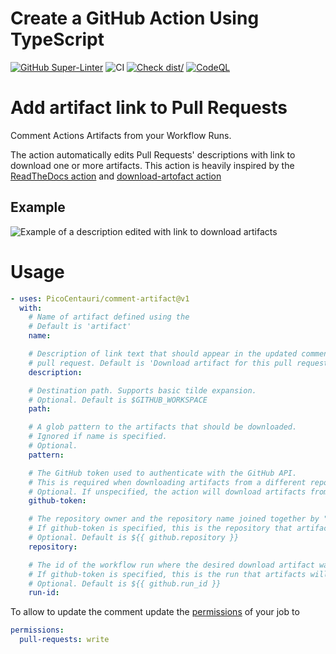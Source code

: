 # Create a GitHub Action Using TypeScript

[![GitHub Super-Linter](https://github.com/PicoCentauri/comment-artifact/actions/workflows/linter.yml/badge.svg)](https://github.com/super-linter/super-linter)
![CI](https://github.com/PicoCentauri/comment-artifact/actions/workflows/ci.yml/badge.svg)
[![Check dist/](https://github.com/PicoCentauri/comment-artifact/actions/workflows/check-dist.yml/badge.svg)](https://github.com/PicoCentauri/comment-artifact/actions/workflows/check-dist.yml)
[![CodeQL](https://github.com/PicoCentauri/comment-artifact/actions/workflows/codeql-analysis.yml/badge.svg)](https://github.com/PicoCentauri/comment-artifact/actions/workflows/codeql-analysis.yml)

# Add artifact link to Pull Requests

Comment Actions Artifacts from your Workflow Runs.

The action automatically edits Pull Requests' descriptions with link to download
one or more artifacts. This action is heavily inspired by the
[ReadTheDocs action](https://github.com/readthedocs/actions/tree/main/preview)
and [download-artofact action](https://github.com/actions/download-artifact)

## Example

![Example of a description edited with link to download
artifacts](pull-request-example.png)

# Usage

```yaml
- uses: PicoCentauri/comment-artifact@v1
  with:
    # Name of artifact defined using the
    # Default is 'artifact'
    name:

    # Description of link text that should appear in the updated comment of your
    # pull request. Default is 'Download artifact for this pull request'
    description:

    # Destination path. Supports basic tilde expansion.
    # Optional. Default is $GITHUB_WORKSPACE
    path:

    # A glob pattern to the artifacts that should be downloaded.
    # Ignored if name is specified.
    # Optional.
    pattern:

    # The GitHub token used to authenticate with the GitHub API.
    # This is required when downloading artifacts from a different repository or from a different workflow run.
    # Optional. If unspecified, the action will download artifacts from the current repo and the current workflow run.
    github-token:

    # The repository owner and the repository name joined together by "/".
    # If github-token is specified, this is the repository that artifacts will be downloaded from.
    # Optional. Default is ${{ github.repository }}
    repository:

    # The id of the workflow run where the desired download artifact was uploaded from.
    # If github-token is specified, this is the run that artifacts will be downloaded from.
    # Optional. Default is ${{ github.run_id }}
    run-id:
```

To allow to update the comment update the
[permissions](https://docs.github.com/en/actions/using-jobs/assigning-permissions-to-jobs)
of your job to

```yaml
permissions:
  pull-requests: write
```
